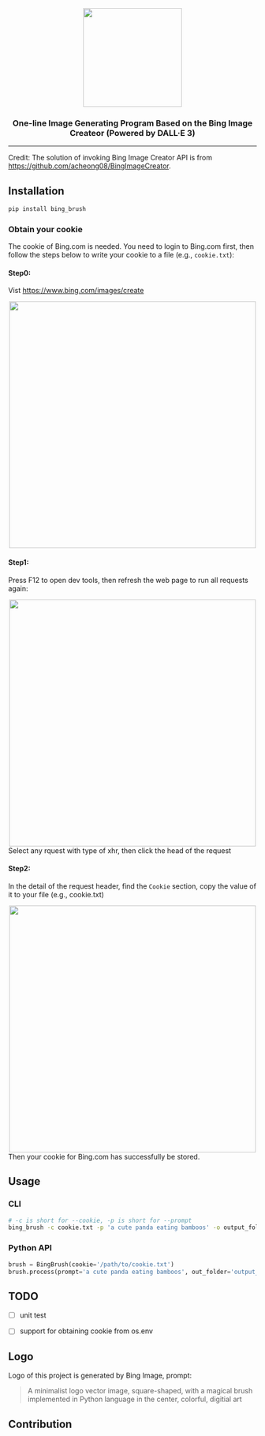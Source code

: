 <div align="center">
  <img width="200px" src="https://github.com/vra/bing_brush/blob/main/assets/logo.jpeg"/>
  
### One-line Image Generating Program Based on the Bing Image Createor (Powered by DALL·E 3)

</div>

---

Credit: The solution of invoking Bing Image Creator API is from <https://github.com/acheong08/BingImageCreator>.

## Installation
```bash
pip install bing_brush
```

### Obtain your cookie

The cookie of Bing.com is needed. You need to login to Bing.com first, then follow the steps below to write your cookie to a file (e.g., `cookie.txt`):

#### Step0:
Vist <https://www.bing.com/images/create>
<div align="center">
  <img width="500px" src="https://github.com/vra/bing_brush/blob/main/assets/step0.jpg"/>
</div>

#### Step1:
Press F12 to open dev tools, then refresh the web page to run all requests again:
<div align="center">
  <img width="500px" src="https://github.com/vra/bing_brush/blob/main/assets/step1.jpg"/>
</div>
Select any rquest with type of xhr, then click the head of the request


#### Step2:
In the detail of the request header, find the `Cookie` section, copy the value of it to your file (e.g., cookie.txt)
<div align="center">
  <img width="500px" src="https://github.com/vra/bing_brush/blob/main/assets/step2.jpg"/>
</div>
Then your cookie for Bing.com has successfully be stored.

## Usage
### CLI
```bash
# -c is short for --cookie, -p is short for --prompt
bing_brush -c cookie.txt -p 'a cute panda eating bamboos' -o output_folder
```
### Python API
```python
brush = BingBrush(cookie='/path/to/cookie.txt')
brush.process(prompt='a cute panda eating bamboos', out_folder='output_folder')
```


## TODO
+ [ ] unit test
+ [ ] support for obtaining cookie from os.env


## Logo
Logo of this project is generated by Bing Image, prompt:
> A minimalist logo vector image, square-shaped, with a magical brush implemented in Python language in the center, colorful, digitial art

## Contribution

##
